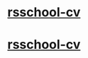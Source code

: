 # [rsschool-cv](https://ByGiMo.github.io/rsschool-cv/cv)

# [rsschool-cv](https://ByGiMo.github.io/rsschool-cv/)


